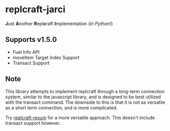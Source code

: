 # replcraft-jarci
**J**ust **A**nother **R**epl**c**raft **I**mplementation (*In Python!*)

## Supports v1.5.0
- Fuel Info API
- moveItem Target Index Support
- Transact Support

## Note
This library attempts to implement replcraft through a long-term connection system, similar to the javascript library, and is designed to be best utilized with the transact command. The downside to this is that it is not as versatile as a short term connection, and is more complicated.

Try [replcraft-rexum](https://pypi.org/project/replcraft-rexum/) for a more versatile approach. This doesn't include transact support however.

